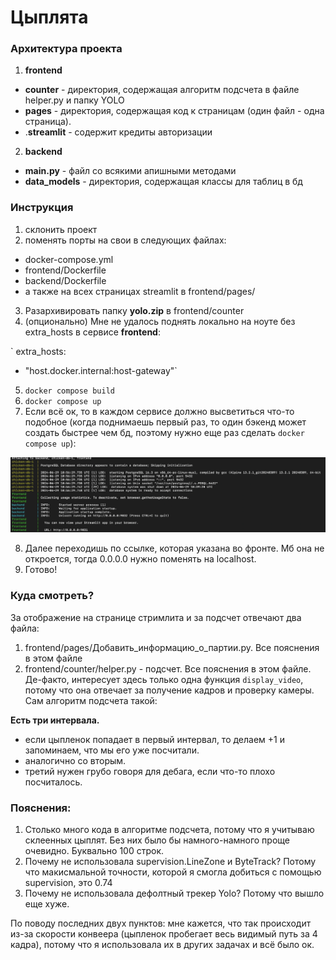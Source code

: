 # Цыплята

### Архитектура проекта

1) **frontend**

- **counter** - директория, содержащая алгоритм подсчета в файле helper.py и папку YOLO
- **pages** - директория, содержащая код к страницам (один файл - одна страница).
- .**streamlit** - содержит кредиты авторизации

2) **backend**

- **main.py** - файл со всякими апишными методами
- **data_models** - директория, содержащая классы для таблиц в бд

### Инструкция

1) склонить проект
2) поменять порты на свои в следующих файлах:

- docker-compose.yml
- frontend/Dockerfile
- backend/Dockerfile
- а также на всех страницах streamlit в frontend/pages/

3) Разархивировать папку **yolo.zip** в frontend/counter
4) (опционально) Мне не удалось поднять локально на ноуте без extra_hosts в сервисе **frontend**:

`    extra_hosts:
- "host.docker.internal:host-gateway"`

5) `docker compose build`
6) `docker compose up`
7) Если всё ок, то в каждом сервисе должно высветиться что-то подобное (когда поднимаешь первый раз, то один бэкенд
   может создать быстрее чем бд, поэтому нужно еще раз сделать `docker compose up`):

![img.png](img.png)

8) Далее переходишь по ссылке, которая указана во фронте. Мб она не откроется, тогда 0.0.0.0 нужно поменять на
   localhost.
9) Готово!

### Куда смотреть?

За отображение на странице стримлита и за подсчет отвечают два файла:

1) frontend/pages/Добавить_информацию_о_партии.py. Все пояснения в этом файле
2) frontend/counter/helper.py - подсчет. Все пояснения в этом файле. Де-факто, интересует здесь только одна
   функция `display_video`,
   потому что она отвечает за получение кадров и проверку камеры.
   Сам алгоритм подсчета такой:

**Есть три интервала.**

- если цыпленок попадает в первый интервал, то делаем +1 и запоминаем, что мы его уже посчитали.
- аналогично со вторым.
- третий нужен грубо говоря для дебага, если что-то плохо посчиталось.

### Пояснения:

1) Столько много кода в алгоритме подсчета, потому что я учитываю склеенных цыплят. Без них было бы намного-намного
   проще очевидно. Буквально 100 строк.
2) Почему не использовала supervision.LineZone и ByteTrack? Потому что макисмальной точности, которой я смогла добиться
   с помощью supervision, это 0.74
3) Почему не использовала дефолтный трекер Yolo? Потому что вышло еще хуже.

По поводу последних двух пунктов: мне кажется, что так происходит из-за скорости конвеера (цыпленок пробегает весь
видимый путь за 4 кадра), потому что я использовала их в других задачах и всё было ок.
